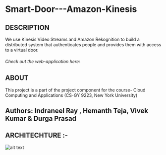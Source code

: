 # Smart-Door---Amazon-Kinesis
## DESCRIPTION
We use Kinesis Video Streams and Amazon Rekognition to build a distributed system that authenticates people and provides them with access to a virtual door.

###### Check out the web-application here: 
## ABOUT
This project is a part of the project component for the course- Cloud Computing and Applications (CS-GY 9223, New York University) 
## Authors: Indraneel Ray , Hemanth Teja, Vivek Kumar & Durga Prasad
## ARCHITECHTURE :- 
 ![alt text](https://github.com/HemanthTejaY/Smart-Door---Amazon-Kinesis/blob/master/Architecture/architecture-kinesis.JPG)



